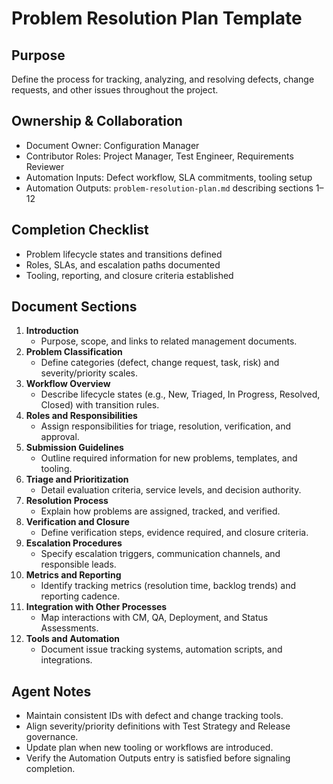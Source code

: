 # Problem Resolution Plan Template

## Purpose

Define the process for tracking, analyzing, and resolving defects, change requests, and other issues throughout the project.

## Ownership & Collaboration

- Document Owner: Configuration Manager
- Contributor Roles: Project Manager, Test Engineer, Requirements Reviewer
- Automation Inputs: Defect workflow, SLA commitments, tooling setup
- Automation Outputs: `problem-resolution-plan.md` describing sections 1–12

## Completion Checklist

- Problem lifecycle states and transitions defined
- Roles, SLAs, and escalation paths documented
- Tooling, reporting, and closure criteria established

## Document Sections

1. **Introduction**
   - Purpose, scope, and links to related management documents.
2. **Problem Classification**
   - Define categories (defect, change request, task, risk) and severity/priority scales.
3. **Workflow Overview**
   - Describe lifecycle states (e.g., New, Triaged, In Progress, Resolved, Closed) with transition rules.
4. **Roles and Responsibilities**
   - Assign responsibilities for triage, resolution, verification, and approval.
5. **Submission Guidelines**
   - Outline required information for new problems, templates, and tooling.
6. **Triage and Prioritization**
   - Detail evaluation criteria, service levels, and decision authority.
7. **Resolution Process**
   - Explain how problems are assigned, tracked, and verified.
8. **Verification and Closure**
   - Define verification steps, evidence required, and closure criteria.
9. **Escalation Procedures**
   - Specify escalation triggers, communication channels, and responsible leads.
10. **Metrics and Reporting**
    - Identify tracking metrics (resolution time, backlog trends) and reporting cadence.
11. **Integration with Other Processes**
    - Map interactions with CM, QA, Deployment, and Status Assessments.
12. **Tools and Automation**
    - Document issue tracking systems, automation scripts, and integrations.

## Agent Notes

- Maintain consistent IDs with defect and change tracking tools.
- Align severity/priority definitions with Test Strategy and Release governance.
- Update plan when new tooling or workflows are introduced.
- Verify the Automation Outputs entry is satisfied before signaling completion.
